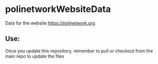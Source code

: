 # polinetworkWebsiteData
Data for the website https://polinetwork.org

## Use:
Once you update this repository, remember to pull or checkout from the main repo to update the files
